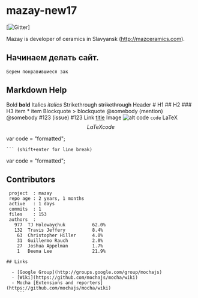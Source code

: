 # mazay-new17

[![Gitter](https://badges.gitter.im/Join%20Chat.svg)]

Mazay is developer of ceramics in Slavyansk (http://mazceramics.com).

## Начинаем делать сайт.

	Берем понравившиеся зак

  
## Markdown Help

Bold 	**bold**
Italics 	*italics*
Strikethrough 	~~strikethrough~~
Header 	# H1 ## H2 ### H3
item
	* item
Blockquote 	> blockquote
@somebody (mention) 	@somebody
#123 (issue) 	#123
Link 	[title](http://)
Image 	![alt](http://)
code 	`code`
LaTeX 	$$LaTeX code$$

var code = "formatted";

	``` (shift+enter for line break)
var code = "formatted";

## Contributors

```
 project  : mazay
 repo age : 2 years, 1 months
 active   : 1 days
 commits  : 1
 files    : 153
 authors  :
   977	TJ Holowaychuk          62.0%
   132	Travis Jeffery          8.4%
    63	Christopher Hiller      4.0%
    31	Guillermo Rauch         2.0%
    27	Joshua Appelman         1.7%
    1   Deema Lee               21.9%

## Links

  - [Google Group](http://groups.google.com/group/mochajs)
  - [Wiki](https://github.com/mochajs/mocha/wiki)
  - Mocha [Extensions and reporters](https://github.com/mochajs/mocha/wiki)
	```   
